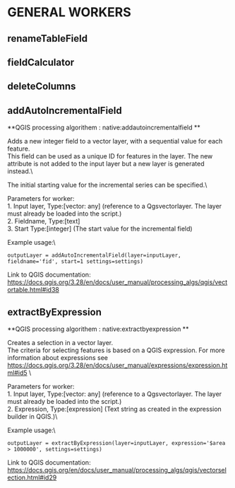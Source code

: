 # **GENERAL WORKERS** 

## **renameTableField**

## **fieldCalculator**

## **deleteColumns**

## **addAutoIncrementalField**
**QGIS processing algorithem : native:addautoincrementalfield **

Adds a new integer field to a vector layer, with a sequential value for each feature.\
This field can be used as a unique ID for features in the layer. The new attribute is not added to the input layer but a new layer is generated instead.\

The initial starting value for the incremental series can be specified.\

Parameters for worker: \
    1. Input layer,  Type:[vector: any] (reference to a Qgsvectorlayer. The layer must already be loaded into the script.)\
    2. Fieldname, Type:[text]\
    3. Start Type:[integer] (The start value for the incremental field)

Example usage:\
```
outputLayer = addAutoIncrementalField(layer=inputLayer, fieldname='fid', start=1 settings=settings)

```
Link to QGIS documentation:  https://docs.qgis.org/3.28/en/docs/user_manual/processing_algs/qgis/vectortable.html#id38


## **extractByExpression**
**QGIS processing algorithem : native:extractbyexpression **

Creates a selection in a vector layer.\
The criteria for selecting features is based on a QGIS expression. For more information about expressions see https://docs.qgis.org/3.28/en/docs/user_manual/expressions/expression.html#id5 \

Parameters for worker: \
    1. Input layer,  Type:[vector: any] (reference to a Qgsvectorlayer. The layer must already be loaded into the script.)\
    2. Expression, Type:[expression] (Text string as created in the expression builder in QGIS.)\

Example usage:\
```
outputLayer = extractByExpression(layer=inputLayer, expression='$area > 1000000', settings=settings)

```
Link to QGIS documentation:  https://docs.qgis.org/en/docs/user_manual/processing_algs/qgis/vectorselection.html#id29






